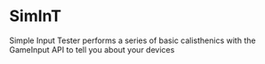 # SimInT
Simple Input Tester performs a series of basic calisthenics with the GameInput API to tell you about your devices 
